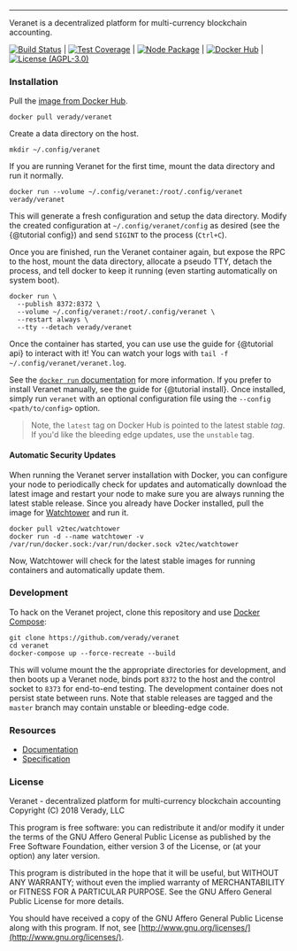 ---

Veranet is a decentralized platform for multi-currency blockchain accounting. 

[![Build Status](https://img.shields.io/travis/Verady/veranet.svg?style=flat-square)](https://travis-ci.org/Verady/veranet) | 
[![Test Coverage](https://img.shields.io/coveralls/Verady/veranet.svg?style=flat-square)](https://coveralls.io/r/Verady/veranet) | 
[![Node Package](https://img.shields.io/npm/v/@verady/veranet.svg?style=flat-square)](https://www.npmjs.com/package/@verady/veranet) | 
[![Docker Hub](https://img.shields.io/docker/pulls/verady/veranet.svg?style=flat-square)](https://hub.docker.com/r/verady/veranet) | 
[![License (AGPL-3.0)](https://img.shields.io/badge/license-AGPL3.0-blue.svg?style=flat-square)](https://raw.githubusercontent.com/verady/veranet/master/LICENSE)

### Installation

Pull the [image from Docker Hub](https://hub.docker.com/r/verady/veranet).

```
docker pull verady/veranet
```

Create a data directory on the host.

```
mkdir ~/.config/veranet
```

If you are running Veranet for the first time, mount the data directory and run 
it normally.

```
docker run --volume ~/.config/veranet:/root/.config/veranet verady/veranet
```

This will generate a fresh configuration and setup the data directory. Modify 
the created configuration at `~/.config/veranet/config` as desired (see the 
{@tutorial config}) and send `SIGINT` to the process (`Ctrl+C`).
 
Once you are finished, run the Veranet container again, but expose the RPC to the 
host, mount the data directory, allocate a pseudo TTY, detach the process, and 
tell docker to keep it running (even starting automatically on system boot).

```
docker run \
  --publish 8372:8372 \
  --volume ~/.config/veranet:/root/.config/veranet \
  --restart always \
  --tty --detach verady/veranet
```

Once the container has started, you can use use the guide for {@tutorial api} 
to interact with it! You can watch your logs with 
`tail -f ~/.config/veranet/veranet.log`.

See the [`docker run` documentation](https://docs.docker.com/engine/reference/commandline/run/) 
for more information. If you prefer to install Veranet manually, see the guide for 
{@tutorial install}. Once installed, simply run `veranet` with an optional 
configuration file using the `--config <path/to/config>` option.

> Note, the `latest` tag on Docker Hub is pointed to the latest stable *tag*. 
> If you'd like the bleeding edge updates, use the `unstable` tag.

#### Automatic Security Updates

When running the Veranet server installation with Docker, you can configure your 
node to periodically check for updates and automatically download the latest 
image and restart your node to make sure you are always running the latest 
stable release. Since you already have Docker installed, pull the 
image for [Watchtower](https://github.com/v2tec/watchtower) and run it.

```
docker pull v2tec/watchtower
docker run -d --name watchtower -v /var/run/docker.sock:/var/run/docker.sock v2tec/watchtower
```

Now, Watchtower will check for the latest stable images for running containers 
and automatically update them.

### Development 

To hack on the Veranet project, clone this repository and use 
[Docker Compose](https://docs.docker.com/compose/):

```
git clone https://github.com/verady/veranet
cd veranet
docker-compose up --force-recreate --build
```

This will volume mount the the appropriate directories for development, and 
then boots up a Veranet node, binds port `8372` to the host and the control 
socket to `8373` for end-to-end testing. The development container does not 
persist state between runs. Note that stable releases are tagged and the 
`master` branch may contain unstable or bleeding-edge code.

### Resources

* [Documentation](https://verady.github.io/veranet/)
* [Specification](https://raw.githubusercontent.com/verady/protocol/master/PROTOCOL.md)

### License

Veranet - decentralized platform for multi-currency blockchain accounting  
Copyright (C) 2018  Verady, LLC  

This program is free software: you can redistribute it and/or modify
it under the terms of the GNU Affero General Public License as published
by the Free Software Foundation, either version 3 of the License, or
(at your option) any later version.

This program is distributed in the hope that it will be useful,
but WITHOUT ANY WARRANTY; without even the implied warranty of
MERCHANTABILITY or FITNESS FOR A PARTICULAR PURPOSE.  See the
GNU Affero General Public License for more details.

You should have received a copy of the GNU Affero General Public License
along with this program.  If not, see
[http://www.gnu.org/licenses/](http://www.gnu.org/licenses/).
